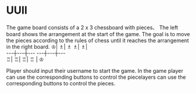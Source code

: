 # UUII

The game board consists of a 2 x 3 chessboard with pieces、
The left board shows the arrangement at the start of the game.
The goal is to move the pieces according to the rules of chess until it reaches the arrangement in the right board.
 ♔| ♗| ♗         ♗| ♗|  
---┼---┼---       ---┼---┼---           
 ♖| ♖|           ♖| ♖ | ♔

Player should input their username to start the game.
In the game player can use the corresponding buttons to control the piecelayers can use the corresponding buttons to control the pieces.


